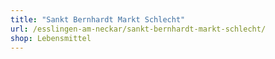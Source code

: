 ```yaml
---
title: "Sankt Bernhardt Markt Schlecht"
url: /esslingen-am-neckar/sankt-bernhardt-markt-schlecht/
shop: Lebensmittel
---
```

